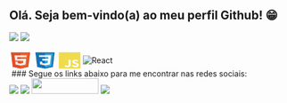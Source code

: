 ## Olá. Seja bem-vindo(a) ao meu perfil Github! 😁

 <div>
   <a href="https://github.com/ruanoliveira93"></a>
   <img height="180em" src="https://github-readme-stats.vercel.app/api?username=ruanoliveira93&show_icons=true&theme=tokyonight&include_all_commits=true&count_private=true"/>
   <img height="180em" src="https://github-readme-stats.vercel.app/api/top-langs/?username=ruanoliveira93&layout=compact&langs_count=6&theme=tokyonight"/>
</div>
    
<div style="display: inline_block"><br>
  <img align="center" alt="HTML" height="30" width="40" src="https://raw.githubusercontent.com/devicons/devicon/master/icons/html5/html5-original.svg">
  <img align="center" alt="CSS" height="30" width="40" src="https://raw.githubusercontent.com/devicons/devicon/master/icons/css3/css3-original.svg">
  <img align="center" alt="Js" height="30" width="40" src="https://raw.githubusercontent.com/devicons/devicon/master/icons/javascript/javascript-plain.svg">
  <img align="center" alt="React" height="30" width="40" src="https://cdn.jsdelivr.net/gh/devicons/devicon@latest/icons/react/react-original.svg">
</div>
 <img src="https://cdn.imgbin.com/0/1/24/imgbin-sword-of-the-berserk-guts-rage-griffith-anime-anime-L7EhZDuJ3zHpKWPMENCujpEb2.jpg" alt="" />
### Segue os links abaixo para me encontrar nas redes sociais: 
 
<div> 
  <a href="https://www.instagram.com/ruanw93" target="_blank"><img src="https://img.shields.io/badge/-Instagram-%23E4405F?style=for-the-badge&logo=instagram&logoColor=white" target="_blank"></a>
 <a href="https://www.discord.com/channels/@ruanoliveira93" target="_blank"><img src="https://img.shields.io/badge/Discord-7289DA?style=for-the-badge&logo=discord&logoColor=white" target="_blank"></a> 
  <a href="https://www.facebook.com/ruanwoliveira" target="_blank"><img width='120px' height='28px' src="https://img.shields.io/badge/Facebook-%231877F2.svg?style=for-the-badge&logo=Facebook&logoColor=white"></a>
  <a href="https://www.linkedin.com/in/ruanoliveira93/" target="_blank"><img src="https://img.shields.io/badge/-LinkedIn-%230077B5?style=for-the-badge&logo=linkedin&logoColor=white" target="_blank"></a>
</div>
